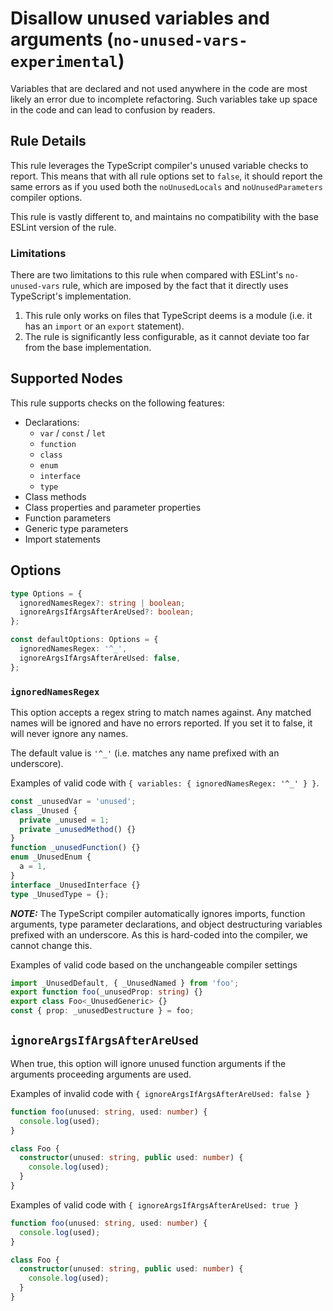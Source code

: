 # Disallow unused variables and arguments (`no-unused-vars-experimental`)

Variables that are declared and not used anywhere in the code are most likely an error due to incomplete refactoring. Such variables take up space in the code and can lead to confusion by readers.

## Rule Details

This rule leverages the TypeScript compiler's unused variable checks to report. This means that with all rule options set to `false`, it should report the same errors as if you used both the `noUnusedLocals` and `noUnusedParameters` compiler options.

This rule is vastly different to, and maintains no compatibility with the base ESLint version of the rule.

### Limitations

There are two limitations to this rule when compared with ESLint's `no-unused-vars` rule, which are imposed by the fact that it directly uses TypeScript's implementation.

1. This rule only works on files that TypeScript deems is a module (i.e. it has an `import` or an `export` statement).
2. The rule is significantly less configurable, as it cannot deviate too far from the base implementation.

## Supported Nodes

This rule supports checks on the following features:

- Declarations:
  - `var` / `const` / `let`
  - `function`
  - `class`
  - `enum`
  - `interface`
  - `type`
- Class methods
- Class properties and parameter properties
- Function parameters
- Generic type parameters
- Import statements

## Options

```ts
type Options = {
  ignoredNamesRegex?: string | boolean;
  ignoreArgsIfArgsAfterAreUsed?: boolean;
};

const defaultOptions: Options = {
  ignoredNamesRegex: '^_',
  ignoreArgsIfArgsAfterAreUsed: false,
};
```

### `ignoredNamesRegex`

This option accepts a regex string to match names against.
Any matched names will be ignored and have no errors reported.
If you set it to false, it will never ignore any names.

The default value is `'^_'` (i.e. matches any name prefixed with an underscore).

Examples of valid code with `{ variables: { ignoredNamesRegex: '^_' } }`.

```ts
const _unusedVar = 'unused';
class _Unused {
  private _unused = 1;
  private _unusedMethod() {}
}
function _unusedFunction() {}
enum _UnusedEnum {
  a = 1,
}
interface _UnusedInterface {}
type _UnusedType = {};
```

**_NOTE:_** The TypeScript compiler automatically ignores imports, function arguments, type parameter declarations, and object destructuring variables prefixed with an underscore.
As this is hard-coded into the compiler, we cannot change this.

Examples of valid code based on the unchangeable compiler settings

```ts
import _UnusedDefault, { _UnusedNamed } from 'foo';
export function foo(_unusedProp: string) {}
export class Foo<_UnusedGeneric> {}
const { prop: _unusedDestructure } = foo;
```

## `ignoreArgsIfArgsAfterAreUsed`

When true, this option will ignore unused function arguments if the arguments proceeding arguments are used.

Examples of invalid code with `{ ignoreArgsIfArgsAfterAreUsed: false }`

```ts
function foo(unused: string, used: number) {
  console.log(used);
}

class Foo {
  constructor(unused: string, public used: number) {
    console.log(used);
  }
}
```

Examples of valid code with `{ ignoreArgsIfArgsAfterAreUsed: true }`

```ts
function foo(unused: string, used: number) {
  console.log(used);
}

class Foo {
  constructor(unused: string, public used: number) {
    console.log(used);
  }
}
```
